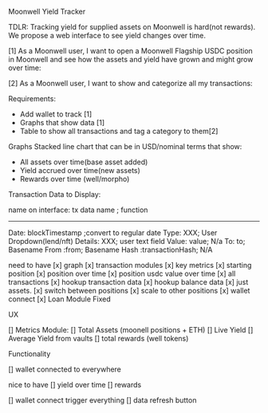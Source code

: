 Moonwell Yield Tracker

TDLR: Tracking yield for supplied assets on Moonwell is hard(not rewards). We propose a web interface to see yield changes over time.



[1] As a Moonwell user, I want to open a Moonwell Flagship USDC position in Moonwell and see how the assets and yield have grown and might grow over time:



[2] As a Moonwell user, I want to show and categorize all my transactions:


Requirements:

- Add wallet to track [1]
- Graphs that show data [1]
- Table to show all transactions and tag a category to them[2]




Graphs
Stacked line chart that can be in USD/nominal terms that show:
  - All assets over time(base asset added)
  - Yield accrued over time(new assets)
  - Rewards over time (well/morpho)


Transaction Data to Display:

name on interface: tx data name ; function
____
Date: blockTimestamp ;convert to regular date
Type: XXX; User Dropdown(lend/nft)
Details: XXX; user text field
Value: value; N/a
To: to; Basename
From :from; Basename
Hash :transactionHash; N/A



need to have
[x] graph
[x] transaction modules
[x] key metrics
[x] starting position
[x] position over time
[x] position usdc value over time
[x] all transactions
[x] hookup transaction data
[x] hookup balance data
  [x] just assets.
  [x] switch between positions
[x] scale to other positions
[x] wallet connect
[x] Loan Module Fixed



UX

[] Metrics Module: 
  [] Total Assets (moonell positions + ETH)
  [] Live Yield
  [] Average Yield from vaults 
  [] total rewards (well tokens)




Functionality

[] wallet connected to everywhere





nice to have
[] yield over time
[] rewards

[] wallet connect trigger everything
[] data refresh button
